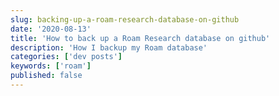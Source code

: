 ```yaml
---
slug: backing-up-a-roam-research-database-on-github
date: '2020-08-13'
title: 'How to back up a Roam Research database on github'
description: 'How I backup my Roam database'
categories: ['dev posts']
keywords: ['roam']
published: false
---
```

